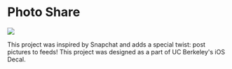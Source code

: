 # Photo Share #

![](/README-images/camera-preview.gif)

This project was inspired by Snapchat and adds a special twist: post pictures to feeds! This project was designed as a part of UC Berkeley's iOS Decal.
